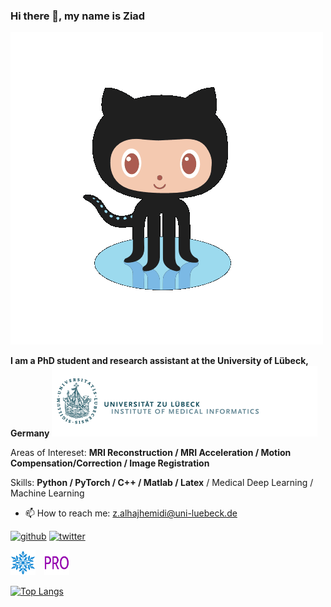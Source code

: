 ### Hi there 👋, my name is **Ziad**

![](./images/animation_500_ld77d3pj.gif)

**I am a PhD student and research assistant at the University of Lübeck, Germany**
![](./images/Logo_Inst_MedInformatik_En_P309.png)

Areas of Intereset: **MRI Reconstruction / MRI Acceleration / Motion Compensation/Correction / Image Registration**

Skills: **Python / PyTorch / C++ / Matlab / Latex** / Medical Deep Learning / Machine Learning

- 📫 How to reach me: z.alhajhemidi@uni-luebeck.de

[<img src='https://cdn.jsdelivr.net/npm/simple-icons@3.0.1/icons/github.svg' alt='github' height='40'>](https://github.com/ziadhemidi)  [<img src='https://cdn.jsdelivr.net/npm/simple-icons@3.0.1/icons/twitter.svg' alt='twitter' height='40'>](https://twitter.com/ziadalhemidi)  

<a href='https://archiveprogram.github.com/'><img src='https://raw.githubusercontent.com/acervenky/animated-github-badges/master/assets/acbadge.gif' width='40' height='40'></a> <a href='https://github.com/pricing'><img src='https://raw.githubusercontent.com/acervenky/animated-github-badges/master/assets/pro.gif' width='40' height='40'></a>

[![Top Langs](https://github-readme-stats.vercel.app/api/top-langs/?username=ziadhemidi)](https://github.com/anuraghazra/github-readme-stats)
